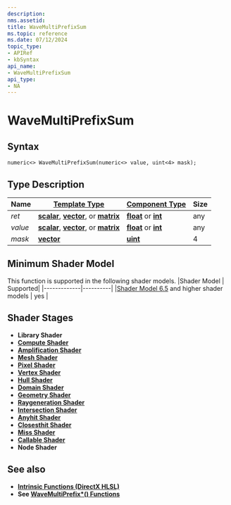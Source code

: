 ```yaml
---
description: 
nms.assetid:
title: WaveMultiPrefixSum
ms.topic: reference
ms.date: 07/12/2024
topic_type:
- APIRef
- kbSyntax
api_name:
- WaveMultiPrefixSum
api_type:
- NA
---
```



# WaveMultiPrefixSum




## Syntax


```syntax
numeric<> WaveMultiPrefixSum(numeric<> value, uint<4> mask);
```


## Type Description

| Name  | [**Template Type**](../direct3dhlsl/dx-graphics-hlsl-data-types.md)| [**Component Type**](../direct3dhlsl/dx-graphics-hlsl-data-types.md) | Size |
|-------|--------------------------------------------------------------------|----------------------------------------------------------------------|------|
| *ret* | [**scalar**](../direct3dhlsl/dx-graphics-hlsl-scalar.md), [**vector**](../direct3dhlsl/dx-graphics-hlsl-vector.md), or [**matrix**](../direct3dhlsl/dx-graphics-hlsl-matrix.md) | [**float**](../WinProg/windows-data-types) or [**int**](../WinProg/windows-data-types) | any |
| *value* | [**scalar**](../direct3dhlsl/dx-graphics-hlsl-scalar.md), [**vector**](../direct3dhlsl/dx-graphics-hlsl-vector.md), or [**matrix**](../direct3dhlsl/dx-graphics-hlsl-matrix.md) | [**float**](../WinProg/windows-data-types) or [**int**](../WinProg/windows-data-types) | any |
| *mask* | [**vector**](../direct3dhlsl/dx-graphics-hlsl-vector.md) | [**uint**](../WinProg/windows-data-types) | 4 |

## Minimum Shader Model

This function is supported in the following shader models.
|Shader Model |	Supported|
|-------------|----------|
|[Shader Model 6.5](https://microsoft.github.io/DirectX-Specs/d3d/HLSL_ShaderModel6_5) and higher shader models | yes |

## Shader Stages

* **Library Shader**
* [**Compute Shader**](../direct3d11/direct3d-11-advanced-stages-compute-shader.md)
* [**Amplification Shader**](https://microsoft.github.io/DirectX-Specs/d3d/MeshShader.html#amplification-shader-and-mesh-shader)
* [**Mesh Shader**](https://microsoft.github.io/DirectX-Specs/d3d/MeshShader.html)
* [**Pixel Shader**](../direct3dhlsl/dx-graphics-hlsl-writing-shaders-9.md#pixel-shader-basics)
* [**Vertex Shader**](../direct3dhlsl/dx-graphics-hlsl-writing-shaders-9.md#vertex-shader-basics)
* [**Hull Shader**](https://learn.microsoft.com/en-us/windows/uwp/graphics-concepts/hull-shader-stage--hs-)
* [**Domain Shader**](https://learn.microsoft.com/en-us/windows/uwp/graphics-concepts/domain-shader-stage--ds-)
* [**Geometry Shader**](https://learn.microsoft.com/en-us/windows/uwp/graphics-concepts/geometry-shader-stage--gs-)
* [**Raygeneration Shader**](../direct3d12/ray-generation-shader.md)
* [**Intersection Shader**](../direct3d12/intersection-shader.md)
* [**Anyhit Shader**](../direct3d12/any-hit-shader.md)
* [**Closesthit Shader**](../direct3d12/closest-hit-shader.md)
* [**Miss Shader**](../direct3d12/miss-shader.md)
* [**Callable Shader**](../direct3d12/callable-shader.md)
* **Node Shader**


## See also


- [**Intrinsic Functions (DirectX HLSL)**](../direct3dhlsl/dx-graphics-hlsl-intrinsic-functions.md)
- **See [WaveMultiPrefix*() Functions](https://microsoft.github.io/DirectX-Specs/d3d/HLSL_ShaderModel6_5#wavemultiprefix-functions)**